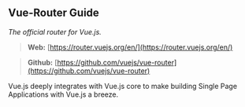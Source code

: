 ## Vue-Router Guide
*The official router for Vue.js.*

> **Web:** [https://router.vuejs.org/en/](https://router.vuejs.org/en/)

> **Github:** [https://github.com/vuejs/vue-router](https://github.com/vuejs/vue-router)

Vue.js deeply integrates with Vue.js core to make building Single Page Applications with Vue.js a breeze.
